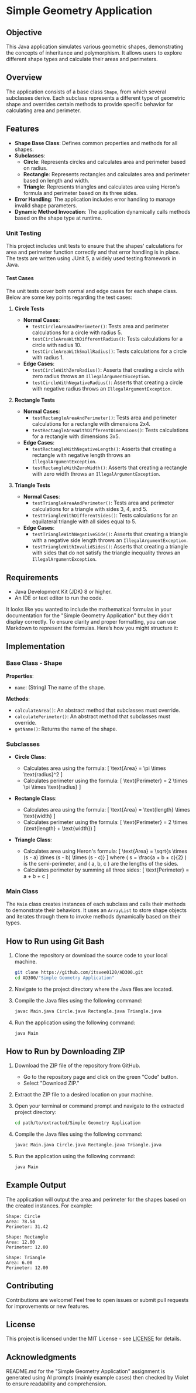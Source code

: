 
# Simple Geometry Application

## Objective
This Java application simulates various geometric shapes, demonstrating the concepts of inheritance and polymorphism. It allows users to explore different shape types and calculate their areas and perimeters.

## Overview
The application consists of a base class `Shape`, from which several subclasses derive. Each subclass represents a different type of geometric shape and overrides certain methods to provide specific behavior for calculating area and perimeter.

## Features
- **Shape Base Class**: Defines common properties and methods for all shapes.
- **Subclasses**:
    - **Circle**: Represents circles and calculates area and perimeter based on radius.
    - **Rectangle**: Represents rectangles and calculates area and perimeter based on length and width.
    - **Triangle**: Represents triangles and calculates area using Heron's formula and perimeter based on its three sides.
- **Error Handling**: The application includes error handling to manage invalid shape parameters.
- **Dynamic Method Invocation**: The application dynamically calls methods based on the shape type at runtime.

### Unit Testing

This project includes unit tests to ensure that the shapes' calculations for area and perimeter function correctly and that error handling is in place. The tests are written using JUnit 5, a widely used testing framework in Java.

#### Test Cases

The unit tests cover both normal and edge cases for each shape class. Below are some key points regarding the test cases:

1. **Circle Tests**
    - **Normal Cases**:
        - `testCircleAreaAndPerimeter()`: Tests area and perimeter calculations for a circle with radius 5.
        - `testCircleAreaWithDifferentRadius()`: Tests calculations for a circle with radius 10.
        - `testCircleAreaWithSmallRadius()`: Tests calculations for a circle with radius 1.
    - **Edge Cases**:
        - `testCircleWithZeroRadius()`: Asserts that creating a circle with zero radius throws an `IllegalArgumentException`.
        - `testCircleWithNegativeRadius()`: Asserts that creating a circle with negative radius throws an `IllegalArgumentException`.


2. **Rectangle Tests**
    - **Normal Cases**:
        - `testRectangleAreaAndPerimeter()`: Tests area and perimeter calculations for a rectangle with dimensions 2x4.
        - `testRectangleAreaWithDifferentDimensions()`: Tests calculations for a rectangle with dimensions 3x5.
    - **Edge Cases**:
        - `testRectangleWithNegativeLength()`: Asserts that creating a rectangle with negative length throws an `IllegalArgumentException`.
        - `testRectangleWithZeroWidth()`: Asserts that creating a rectangle with zero width throws an `IllegalArgumentException`.


3. **Triangle Tests**
    - **Normal Cases**:
        - `testTriangleAreaAndPerimeter()`: Tests area and perimeter calculations for a triangle with sides 3, 4, and 5.
        - `testTriangleWithDifferentSides()`: Tests calculations for an equilateral triangle with all sides equal to 5.
    - **Edge Cases**:
        - `testTriangleWithNegativeSide()`: Asserts that creating a triangle with a negative side length throws an `IllegalArgumentException`.
        - `testTriangleWithInvalidSides()`: Asserts that creating a triangle with sides that do not satisfy the triangle inequality throws an `IllegalArgumentException`.
    

## Requirements
- Java Development Kit (JDK) 8 or higher.
- An IDE or text editor to run the code.

It looks like you wanted to include the mathematical formulas in your documentation for the "Simple Geometry Application" but they didn't display correctly. To ensure clarity and proper formatting, you can use Markdown to represent the formulas. Here’s how you might structure it:

## Implementation

### Base Class - Shape
**Properties**:
- `name`: (String) The name of the shape.

**Methods**:
- `calculateArea()`: An abstract method that subclasses must override.
- `calculatePerimeter()`: An abstract method that subclasses must override.
- `getName()`: Returns the name of the shape.

### Subclasses
- **Circle Class**:
    - Calculates area using the formula:
      \[
      \text{Area} = \pi \times \text{radius}^2
      \]
    - Calculates perimeter using the formula:
      \[
      \text{Perimeter} = 2 \times \pi \times \text{radius}
      \]

- **Rectangle Class**:
    - Calculates area using the formula:
      \[
      \text{Area} = \text{length} \times \text{width}
      \]
    - Calculates perimeter using the formula:
      \[
      \text{Perimeter} = 2 \times (\text{length} + \text{width})
      \]

- **Triangle Class**:
    - Calculates area using Heron's formula:
      \[
      \text{Area} = \sqrt{s \times (s - a) \times (s - b) \times (s - c)}
      \]
      where \( s = \frac{a + b + c}{2} \) is the semi-perimeter, and \( a, b, c \) are the lengths of the sides.
    - Calculates perimeter by summing all three sides:
      \[
      \text{Perimeter} = a + b + c
      \]

### Main Class
The `Main` class creates instances of each subclass and calls their methods to demonstrate their behaviors. It uses an `ArrayList` to store shape objects and iterates through them to invoke methods dynamically based on their types.


## How to Run using Git Bash
1. Clone the repository or download the source code to your local machine.

   ```bash
   git clone https://github.com/itsvee0120/AD300.git
   cd AD300/"Simple Geometry Application"
   ```

2. Navigate to the project directory where the Java files are located.

3. Compile the Java files using the following command:

   ```bash
   javac Main.java Circle.java Rectangle.java Triangle.java
   ```

4. Run the application using the following command:

   ```bash
   java Main
   ```

## How to Run by Downloading ZIP
1. Download the ZIP file of the repository from GitHub.

    - Go to the repository page and click on the green "Code" button.
    - Select "Download ZIP."

2. Extract the ZIP file to a desired location on your machine.

3. Open your terminal or command prompt and navigate to the extracted project directory:

   ```bash
   cd path/to/extracted/Simple Geometry Application
   ```

4. Compile the Java files using the following command:

   ```bash
   javac Main.java Circle.java Rectangle.java Triangle.java
   ```

5. Run the application using the following command:

   ```bash
   java Main
   ```

## Example Output
The application will output the area and perimeter for the shapes based on the created instances. For example:

```
Shape: Circle
Area: 78.54
Perimeter: 31.42

Shape: Rectangle
Area: 12.00
Perimeter: 12.00

Shape: Triangle
Area: 6.00
Perimeter: 12.00
```

## Contributing
Contributions are welcome! Feel free to open issues or submit pull requests for improvements or new features.

## License
This project is licensed under the MIT License - see [LICENSE](https://opensource.org/licenses/MIT) for details.

## Acknowledgments
README.md for the "Simple Geometry Application" assignment is generated using AI prompts (mainly example cases) then checked by Violet to ensure readability and comprehension.




